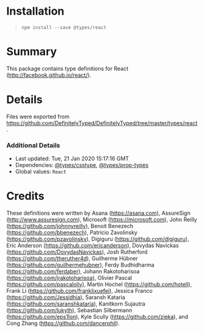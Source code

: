 # Installation
> `npm install --save @types/react`

# Summary
This package contains type definitions for React (http://facebook.github.io/react/).

# Details
Files were exported from https://github.com/DefinitelyTyped/DefinitelyTyped/tree/master/types/react.

### Additional Details
 * Last updated: Tue, 21 Jan 2020 15:17:16 GMT
 * Dependencies: [@types/csstype](https://npmjs.com/package/@types/csstype), [@types/prop-types](https://npmjs.com/package/@types/prop-types)
 * Global values: `React`

# Credits
These definitions were written by Asana (https://asana.com), AssureSign (http://www.assuresign.com), Microsoft (https://microsoft.com), John Reilly (https://github.com/johnnyreilly), Benoit Benezech (https://github.com/bbenezech), Patricio Zavolinsky (https://github.com/pzavolinsky), Digiguru (https://github.com/digiguru), Eric Anderson (https://github.com/ericanderson), Dovydas Navickas (https://github.com/DovydasNavickas), Josh Rutherford (https://github.com/theruther4d), Guilherme Hübner (https://github.com/guilhermehubner), Ferdy Budhidharma (https://github.com/ferdaber), Johann Rakotoharisoa (https://github.com/jrakotoharisoa), Olivier Pascal (https://github.com/pascaloliv), Martin Hochel (https://github.com/hotell), Frank Li (https://github.com/franklixuefei), Jessica Franco (https://github.com/Jessidhia), Saransh Kataria (https://github.com/saranshkataria), Kanitkorn Sujautra (https://github.com/lukyth), Sebastian Silbermann (https://github.com/eps1lon), Kyle Scully (https://github.com/zieka), and Cong Zhang (https://github.com/dancerphil).
